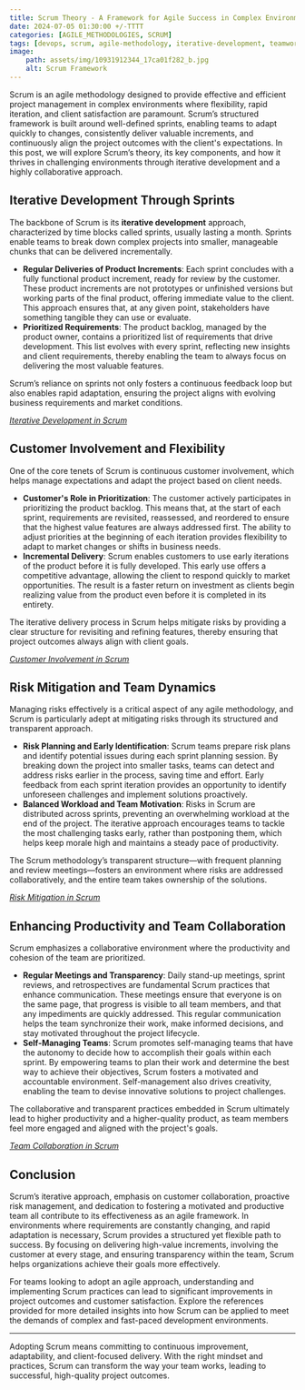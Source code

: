 ```yaml
---
title: Scrum Theory - A Framework for Agile Success in Complex Environments 
date: 2024-07-05 01:30:00 +/-TTTT
categories: [AGILE_METHODOLOGIES, SCRUM]
tags: [devops, scrum, agile-methodology, iterative-development, teamwork, risk-mitigation]
image:
    path: assets/img/10931912344_17ca01f282_b.jpg 
    alt: Scrum Framework
---
```


Scrum is an agile methodology designed to provide effective and efficient project management in complex environments where flexibility, rapid iteration, and client satisfaction are paramount. Scrum’s structured framework is built around well-defined sprints, enabling teams to adapt quickly to changes, consistently deliver valuable increments, and continuously align the project outcomes with the client's expectations. In this post, we will explore Scrum’s theory, its key components, and how it thrives in challenging environments through iterative development and a highly collaborative approach.

## Iterative Development Through Sprints

The backbone of Scrum is its **iterative development** approach, characterized by time blocks called sprints, usually lasting a month. Sprints enable teams to break down complex projects into smaller, manageable chunks that can be delivered incrementally.

- **Regular Deliveries of Product Increments**: Each sprint concludes with a fully functional product increment, ready for review by the customer. These product increments are not prototypes or unfinished versions but working parts of the final product, offering immediate value to the client. This approach ensures that, at any given point, stakeholders have something tangible they can use or evaluate.
- **Prioritized Requirements**: The product backlog, managed by the product owner, contains a prioritized list of requirements that drive development. This list evolves with every sprint, reflecting new insights and client requirements, thereby enabling the team to always focus on delivering the most valuable features.

Scrum’s reliance on sprints not only fosters a continuous feedback loop but also enables rapid adaptation, ensuring the project aligns with evolving business requirements and market conditions.

*[Iterative Development in Scrum](https://www.scrumstudy.com/whyscrum/scrum-iterative-development)*

## Customer Involvement and Flexibility

One of the core tenets of Scrum is continuous customer involvement, which helps manage expectations and adapt the project based on client needs.

- **Customer's Role in Prioritization**: The customer actively participates in prioritizing the product backlog. This means that, at the start of each sprint, requirements are revisited, reassessed, and reordered to ensure that the highest value features are always addressed first. The ability to adjust priorities at the beginning of each iteration provides flexibility to adapt to market changes or shifts in business needs.
- **Incremental Delivery**: Scrum enables customers to use early iterations of the product before it is fully developed. This early use offers a competitive advantage, allowing the client to respond quickly to market opportunities. The result is a faster return on investment as clients begin realizing value from the product even before it is completed in its entirety.

The iterative delivery process in Scrum helps mitigate risks by providing a clear structure for revisiting and refining features, thereby ensuring that project outcomes always align with client goals.

*[Customer Involvement in Scrum](https://www.scrum.org/forum/scrum-forum/5402/role-customer)*

## Risk Mitigation and Team Dynamics

Managing risks effectively is a critical aspect of any agile methodology, and Scrum is particularly adept at mitigating risks through its structured and transparent approach.

- **Risk Planning and Early Identification**: Scrum teams prepare risk plans and identify potential issues during each sprint planning session. By breaking down the project into smaller tasks, teams can detect and address risks earlier in the process, saving time and effort. Early feedback from each sprint iteration provides an opportunity to identify unforeseen challenges and implement solutions proactively.
- **Balanced Workload and Team Motivation**: Risks in Scrum are distributed across sprints, preventing an overwhelming workload at the end of the project. The iterative approach encourages teams to tackle the most challenging tasks early, rather than postponing them, which helps keep morale high and maintains a steady pace of productivity.

The Scrum methodology’s transparent structure—with frequent planning and review meetings—fosters an environment where risks are addressed collaboratively, and the entire team takes ownership of the solutions.

*[Risk Mitigation in Scrum](https://www.scrum.org/resources/blog/managing-risk-scrum)*

## Enhancing Productivity and Team Collaboration

Scrum emphasizes a collaborative environment where the productivity and cohesion of the team are prioritized.

- **Regular Meetings and Transparency**: Daily stand-up meetings, sprint reviews, and retrospectives are fundamental Scrum practices that enhance communication. These meetings ensure that everyone is on the same page, that progress is visible to all team members, and that any impediments are quickly addressed. This regular communication helps the team synchronize their work, make informed decisions, and stay motivated throughout the project lifecycle.
- **Self-Managing Teams**: Scrum promotes self-managing teams that have the autonomy to decide how to accomplish their goals within each sprint. By empowering teams to plan their work and determine the best way to achieve their objectives, Scrum fosters a motivated and accountable environment. Self-management also drives creativity, enabling the team to devise innovative solutions to project challenges.

The collaborative and transparent practices embedded in Scrum ultimately lead to higher productivity and a higher-quality product, as team members feel more engaged and aligned with the project's goals.

*[Team Collaboration in Scrum](https://www.scrum.org/resources/blog/getting-done-improving-team-collaboration)*

## Conclusion

Scrum’s iterative approach, emphasis on customer collaboration, proactive risk management, and dedication to fostering a motivated and productive team all contribute to its effectiveness as an agile framework. In environments where requirements are constantly changing, and rapid adaptation is necessary, Scrum provides a structured yet flexible path to success. By focusing on delivering high-value increments, involving the customer at every stage, and ensuring transparency within the team, Scrum helps organizations achieve their goals more effectively.

For teams looking to adopt an agile approach, understanding and implementing Scrum practices can lead to significant improvements in project outcomes and customer satisfaction. Explore the references provided for more detailed insights into how Scrum can be applied to meet the demands of complex and fast-paced development environments.

---

Adopting Scrum means committing to continuous improvement, adaptability, and client-focused delivery. With the right mindset and practices, Scrum can transform the way your team works, leading to successful, high-quality project outcomes.